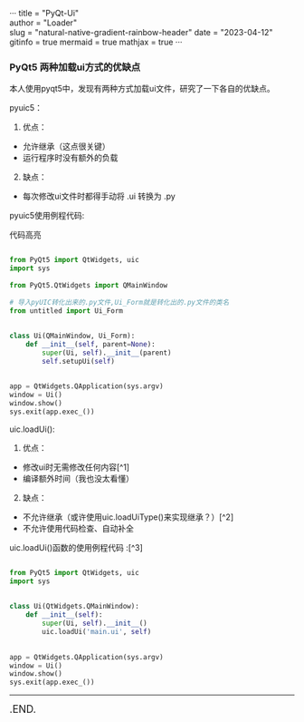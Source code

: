 ···
title = "PyQt-Ui"          
author = "Loader"              
slug = "natural-native-gradient-rainbow-header" 
date = "2023-04-12"            
gitinfo = true
mermaid = true
mathjax = true
···



### PyQt5  两种加载ui方式的优缺点

本人使用pyqt5中，发现有两种方式加载ui文件，研究了一下各自的优缺点。

pyuic5：

1. 优点：
- 允许继承（这点很关键）
- 运行程序时没有额外的负载

2. 缺点：
- 每次修改ui文件时都得手动将 .ui 转换为 .py



pyuic5使用例程代码:

代码高亮

```python

from PyQt5 import QtWidgets, uic
import sys
 
from PyQt5.QtWidgets import QMainWindow
 
# 导入pyUIC转化出来的.py文件,Ui_Form就是转化出的.py文件的类名
from untitled import Ui_Form
 
 
class Ui(QMainWindow, Ui_Form):
    def __init__(self, parent=None):
        super(Ui, self).__init__(parent)
        self.setupUi(self)
 
 
app = QtWidgets.QApplication(sys.argv)
window = Ui()
window.show()
sys.exit(app.exec_())

```




uic.loadUi():
1. 优点：
- 修改ui时无需修改任何内容[^1]
- 编译额外时间（我也没太看懂）

2. 缺点：
- 不允许继承（或许使用uic.loadUiType()来实现继承？）[^2]
- 不允许使用代码检查、自动补全


uic.loadUi()函数的使用例程代码 :[^3]

```python

from PyQt5 import QtWidgets, uic
import sys
 
 
class Ui(QtWidgets.QMainWindow):
    def __init__(self):
        super(Ui, self).__init__()
        uic.loadUi('main.ui', self)
 
 
app = QtWidgets.QApplication(sys.argv)
window = Ui()
window.show()
sys.exit(app.exec_())

```



---

<font size=4>.END.</font>





